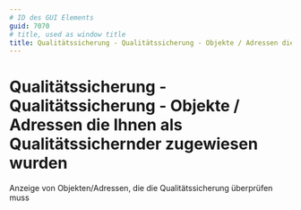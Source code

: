 ```yaml
---
# ID des GUI Elements
guid: 7070
# title, used as window title
title: Qualitätssicherung - Qualitätssicherung - Objekte / Adressen die Ihnen als Qualitätssichernder zugewiesen wurden
---
```


# Qualitätssicherung - Qualitätssicherung - Objekte / Adressen die Ihnen als Qualitätssichernder zugewiesen wurden

Anzeige von Objekten/Adressen, die die Qualitätssicherung überprüfen muss

